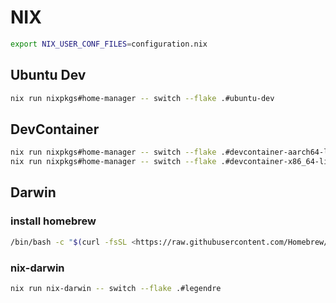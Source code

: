 # NIX

```bash
export NIX_USER_CONF_FILES=configuration.nix
```

## Ubuntu Dev

```bash
nix run nixpkgs#home-manager -- switch --flake .#ubuntu-dev
```

## DevContainer

```bash
nix run nixpkgs#home-manager -- switch --flake .#devcontainer-aarch64-linux
nix run nixpkgs#home-manager -- switch --flake .#devcontainer-x86_64-linux
```

## Darwin

### install homebrew

```bash
/bin/bash -c "$(curl -fsSL <https://raw.githubusercontent.com/Homebrew/install/HEAD/install.sh>)"
```

### nix-darwin

```bash
nix run nix-darwin -- switch --flake .#legendre
```
